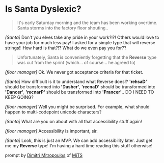 # Is Santa Dyslexic?

> It's early Saturday morning and the team has been working overtime. Santa storms into the factory floor shouting..

_[Santa]_ Don't you elves take any pride in your work?!?! Others would love to have your job for much less pay! I asked for a simple type that will reverse strings!! How hard is that?!? What do we even pay you for??

> Unfortunately, Santa is conveniently forgetting that the **Reverse** type was cut from the sprint (which... of course... he agreed to)

_[floor manager]_ Ok. We never got acceptance criteria for that ticket.

_[Santa]_ How difficult is it to understand what Reverse does!? **'rehsaD'** should be transformed into **'Dasher'**, **'recnaD'** should be transformed into **'Dancer'**, **'recnarP'** should be transformed into **'Prancer'**.. DO I NEED TO KEEP GOING?

_[floor manager]_ Well you might be surprised. For example, what should happen to multi-codepoint unicode characters?

_[Santa]_ What are you on about with all that accessibility stuff again!

_[floor manager]_ Accessibility is important, sir.

_[Santa]_ Look, this is just an MVP. We can add accessibility later. Just get me my **Reverse** type! I'm having a hard time reading this stuff otherwise!

prompt by [Dimitri Mitropoulos](https://github.com/dimitropoulos) of [MiTS](https://michigantypescript.com/)
